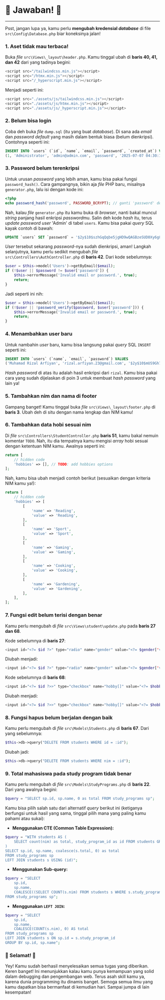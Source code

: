 # 🚀 Jawaban! 🚀

---

Psst, jangan lupa ya, kamu perlu **mengubah kredensial *database*** di file `src\Config\Database.php` biar koneksinya jalan!

### 1. Aset tidak mau terbaca!

Buka *file* `src\Views\_layout\header.php`. Kamu tinggal ubah di **baris 40, 41, dan 42** dari yang tadinya begini:

```php
<script src="/tailwindcss.min.js"></script>
<script src="/htmx.min.js"></script>
<script src="/_hyperscript.min.js"></script>
```

Menjadi seperti ini:

```php
<script src="./assets/js/tailwindcss.min.js"></script>
<script src="./assets/js/htmx.min.js"></script>
<script src="./assets/js/_hyperscript.min.js"></script>
```

### 2. Belum bisa login

Coba deh buka *file* `dump.sql` (itu yang buat *database*). Di sana ada *email* dan *password* *default* yang masih dalam bentuk biasa (belum dienkripsi). Contohnya seperti ini:

```sql
INSERT INTO `users` (`id`, `name`, `email`, `password`, `created_at`) VALUES
(1, 'Administrator', 'admin@admin.com', 'password', '2025-07-07 04:30:18');
```

### 3. Password belum terenkripsi

Untuk urusan *password* yang lebih aman, kamu bisa pakai fungsi `password_hash()`. Cara gampangnya, bikin aja *file* PHP baru, misalnya `generator.php`, lalu isi dengan kode ini:

```php
<?php
echo password_hash('password', PASSWORD_BCRYPT); // ganti 'password' dengan password yang kamu inginkan
```

Nah, kalau *file* `generator.php` itu kamu buka di *browser*, nanti bakal muncul *string* panjang hasil enkripsi *password*mu. Salin deh kode *hash* itu, terus *update* *password* *user* 'Admin' di tabel `users`. Kamu bisa pakai *query* SQL kayak contoh di bawah:

```sql
UPDATE `users` SET `password` = '$2y$10$szhGqQqbe5jgHD9wQAGBzeSUD0Xy6g8QloZXYe0cf4WhXVk07AxDu' WHERE `users`.`id` = 1;
```

*User* tersebut sekarang *password*-nya sudah dienkripsi, aman! Langkah selanjutnya, kamu perlu sedikit mengubah *file* `src\Controllers\AuthController.php` di **baris 42**. Dari kode sebelumnya:

```php
$user = $this->model('Users')->getByEmail($email);
if (!$user || $password != $user['password']) {
    $this->errorMessage('Invalid email or password.', true);
    return;
}
```

Jadi seperti ini nih:

```php
$user = $this->model('Users')->getByEmail($email);
if (!$user || !password_verify($password, $user['password'])) {
    $this->errorMessage('Invalid email or password.', true);
    return;
}
```

### 4. Menambahkan user baru

Untuk nambahin *user* baru, kamu bisa langsung pakai *query* SQL `INSERT` seperti ini:

```sql
INSERT INTO `users` (`name`, `email`, `password`) VALUES
('Muhamad Rizal Arfiyan', 'rizal.arfiyan.23@gmail.com', '$2y$10$mUS9Gh7xA8sxAC3.qt4IzOupgjWWlV5g2BoC344DYDFJgbL458dGW');
```

*Hash password* di atas itu adalah hasil enkripsi dari `rizal`. Kamu bisa pakai cara yang sudah dijelaskan di poin 3 untuk membuat *hash password* yang lain ya!

### 5. Tambahkan nim dan nama di footer

Gampang banget! Kamu tinggal buka *file* `src\Views\_layout\footer.php` di **baris 3**. Ubah deh di situ dengan nama lengkap dan NIM kamu!

### 6. Tambahkan data hobi sesuai nim

Di *file* `src\Controllers\StudentController.php` **baris 51**, kamu bakal nemuin komentar `TODO`. Nah, itu dia tempatnya kamu mengisi *array* hobi sesuai dengan ketentuan NIM kamu. Awalnya seperti ini:

```php
return [
    // hidden code
    'hobbies' => [], // TODO: add hobbies options
];
```

Nah, kamu bisa ubah menjadi contoh berikut (sesuaikan dengan kriteria NIM kamu ya!):

```php
return [
    // hidden code
    'hobbies' => [
        [
            'name' => 'Reading',
            'value' => 'Reading',
        ],
        [
            'name' => 'Sport',
            'value' => 'Sport',
        ],
        [
            'name' => 'Gaming',
            'value' => 'Gaming',
        ],
        [
            'name' => 'Cooking',
            'value' => 'Cooking',
        ],
        [
            'name' => 'Gardening',
            'value' => 'Gardening',
        ],
    ],
];
```

### 7. Fungsi edit belum terisi dengan benar

Kamu perlu mengubah di *file* `src\Views\student\update.php` pada **baris 27 dan 68**.

Kode sebelumnya di **baris 27**:

```php
<input id="<?= $id ?>" type="radio" name="gender" value="<?= $gender['value'] ?>" class="size-4">
```

Diubah menjadi:

```php
<input id="<?= $id ?>" type="radio" name="gender" value="<?= $gender['value'] ?>" class="size-4" <?= $student['gender'] === $gender['value'] ? 'checked' : '' ?>>
```

Kode sebelumnya di **baris 68**:

```php
<input id="<?= $id ?>>" type="checkbox" name="hobby[]" value="<?= $hobby['value'] ?>" class="w-4 h-4 rounded">
```

Diubah menjadi:

```php
<input id="<?= $id ?>>" type="checkbox" name="hobby[]" value="<?= $hobby['value'] ?>" class="w-4 h-4 rounded" <?= in_array($hobby['value'], $studentHobbies) ? 'checked' : '' ?>>
```

### 8. Fungsi hapus belum berjalan dengan baik

Kamu perlu mengubah di *file* `src\Models\Students.php` di **baris 67**. Dari yang sebelumnya:

```php
$this->db->query("DELETE FROM students WHERE id = :id");
```

Diubah jadi:

```php
$this->db->query("DELETE FROM students WHERE nim = :id");
```

### 9. Total mahasiswa pada study program tidak benar

Kamu perlu mengubah di *file* `src\Models\StudyPrograms.php` di **baris 22**. Dari yang awalnya begini:

```php
$query = "SELECT sp.id, sp.name, 0 as total FROM study_programs sp";
```

Kamu bisa pilih salah satu dari alternatif *query* berikut ini (ketiganya berfungsi untuk hasil yang sama, tinggal pilih mana yang paling kamu pahami atau sukai):

- **Menggunakan CTE (Common Table Expression):**
```php
$query = "WITH students AS (
    SELECT count(nim) as total, study_program_id as id FROM students GROUP BY study_program_id
)
SELECT sp.id, sp.name, coalesce(s.total, 0) as total
FROM study_programs sp
LEFT JOIN students s USING (id)";
```

- **Menggunakan Sub-query:**
```php
$query = "SELECT
    sp.id,
    sp.name,
    COALESCE((SELECT COUNT(s.nim) FROM students s WHERE s.study_program_id = sp.id), 0) AS total
FROM study_programs sp";
```

- **Menggunakan `LEFT JOIN`:**
```php
$query = "SELECT
    sp.id,
    sp.name,
    COALESCE(COUNT(s.nim), 0) AS total
FROM study_programs sp
LEFT JOIN students s ON sp.id = s.study_program_id
GROUP BY sp.id, sp.name";
```

### 🎉 Selamat! 🎉

Yey! Kamu sudah berhasil menyelesaikan semua tugas yang diberikan. Keren banget! Ini menunjukkan kalau kamu punya kemampuan yang solid dalam debugging dan pengembangan web. Terus asah skill kamu ya, karena dunia programming itu dinamis banget. Semoga semua ilmu yang kamu dapatkan bisa bermanfaat di kemudian hari. Sampai jumpa di lain kesempatan!